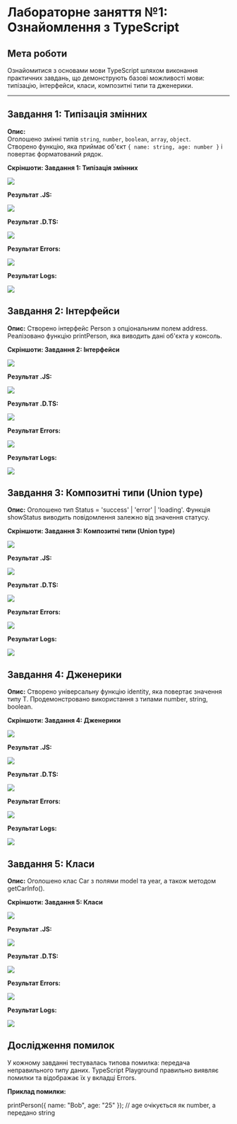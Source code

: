 ﻿# Лабораторне заняття №1: Ознайомлення з TypeScript

## Мета роботи
Ознайомитися з основами мови TypeScript шляхом виконання практичних завдань, що демонструють базові можливості мови: типізацію, інтерфейси, класи, композитні типи та дженерики.

---
## Завдання 1: Типізація змінних

**Опис:**  
Оголошено змінні типів `string`, `number`, `boolean`, `array`, `object`.  
Створено функцію, яка приймає об'єкт `{ name: string, age: number }` і повертає форматований рядок.

**Скріншоти: Завдання 1: Типізація змінних**

![](screenshots/task1/task1_1.png)

**Результат .JS:**

![](screenshots/task1/task1_JS.png)

**Результат .D.TS:**

![](screenshots/task1/task1_DTS.png)

**Результат Errors:**

![](screenshots/task1/task1_Error.png)

**Результат Logs:**

![](screenshots/task1/task1_Logs.png)

## Завдання 2: Інтерфейси

**Опис:** 
Створено інтерфейс Person з опціональним полем address.
Реалізовано функцію printPerson, яка виводить дані об'єкта у консоль.

**Скріншоти: Завдання 2: Інтерфейси**

![](screenshots/task2/task2_1.png)

**Результат .JS:**

![](screenshots/task2/task2_JS.png)

**Результат .D.TS:**

![](screenshots/task2/task2_DTS.png)

**Результат Errors:**

![](screenshots/task2/task2_Error.png)

**Результат Logs:**

![](screenshots/task2/task2_Logs.png)

## Завдання 3: Композитні типи (Union type)

**Опис:** 
Оголошено тип Status = 'success' | 'error' | 'loading'.
Функція showStatus виводить повідомлення залежно від значення статусу.

**Скріншоти: Завдання 3: Композитні типи (Union type)**

![](screenshots/task3/task3_1.png)

**Результат .JS:**

![](screenshots/task3/task3_JS.png)

**Результат .D.TS:**

![](screenshots/task3/task3_DTS.png)

**Результат Errors:**

![](screenshots/task3/task3_Error.png)

**Результат Logs:**

![](screenshots/task3/task3_Logs.png)

## Завдання 4: Дженерики

**Опис:** 
Створено універсальну функцію identity<T>, яка повертає значення типу T.
Продемонстровано використання з типами number, string, boolean.

**Скріншоти: Завдання 4: Дженерики**

![](screenshots/task4/task4_1.png)

**Результат .JS:**

![](screenshots/task4/task4_JS.png)

**Результат .D.TS:**

![](screenshots/task4/task4_DTS.png)

**Результат Errors:**

![](screenshots/task4/task4_Error.png)

**Результат Logs:**

![](screenshots/task4/task4_Logs.png)

## Завдання 5: Класи

**Опис:** 
Оголошено клас Car з полями model та year, а також методом getCarInfo().

**Скріншоти: Завдання 5: Класи**

![](screenshots/task5/task5_1.png)

**Результат .JS:**

![](screenshots/task5/task5_JS.png)

**Результат .D.TS:**

![](screenshots/task5/task5_DTS.png)

**Результат Errors:**

![](screenshots/task5/task5_Error.png)

**Результат Logs:**

![](screenshots/task5/task5_Logs.png)

## Дослідження помилок
У кожному завданні тестувалась типова помилка: передача неправильного типу даних.
TypeScript Playground правильно виявляє помилки та відображає їх у вкладці Errors.

**Приклад помилки:**

printPerson({ name: "Bob", age: "25" }); // age очікується як number, а передано string



